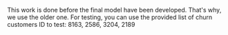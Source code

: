 This work is done before the final model have been developed. That's why, we use the older one. For testing, you can use the provided list of churn customers ID to test:
8163, 2586, 3204, 2189
